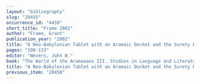 ```yaml
---
layout: "bibliography"
slug: "20455"
occurrence_id: "4459"
short_title: "Frame 2002"
author: "Frame, Grant"
publication_year: "2002"
title: "A Neo-Babylonian Tablet with an Aramaic Docket and the Surety Phrase pūt šēp(i) ... našû"
pages: "100-133"
editor: "Wevers, John W."
book: "The World of the Aramaeans III. Studies in Language and Literature, Fs. Dion 3, JSOT Supp. 326 (Sheffield)"
title: "A Neo-Babylonian Tablet with an Aramaic Docket and the Surety Phrase pūt šēp(i) ... našû"
previous_item: "20458"
---
```

